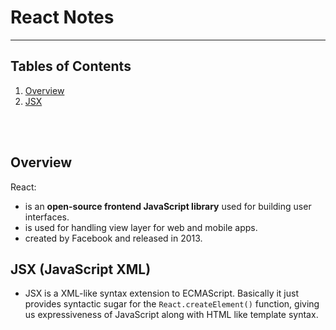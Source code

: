 # React Notes

---

## Tables of Contents

1. [Overview](#overview)
2. [JSX](#jsx)

<br><br>

## Overview

<a name="overview"></a>

React:
- is an **open-source frontend JavaScript library** used for building user interfaces.
- is used for handling view layer for web and mobile apps. 
- created by Facebook and released in 2013.

## JSX (JavaScript XML)

- JSX is a XML-like syntax extension to ECMAScript. Basically it just provides syntactic sugar for the <code>React.createElement()</code> function, giving us expressiveness of JavaScript along with HTML like template syntax.

